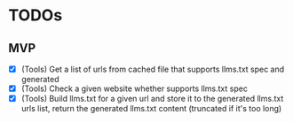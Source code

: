 # TODOs

## MVP

- [x] (Tools) Get a list of urls from cached file that supports llms.txt spec and generated
- [x] (Tools) Check a given website whether supports llms.txt spec
- [x] (Tools) Build llms.txt for a given url and store it to the generated llms.txt urls list, return the generated  llms.txt content (truncated if it's too long)
